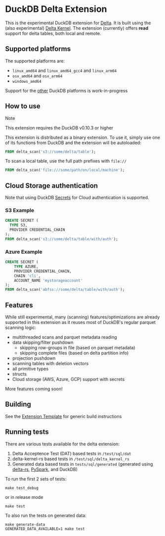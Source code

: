 # DuckDB Delta Extension

This is the experimental DuckDB extension for [Delta](https://delta.io/). It is built using the (also experimental) 
[Delta Kernel](https://github.com/delta-incubator/delta-kernel-rs). The extension (currently) offers **read** support for delta
tables, both local and remote.

## Supported platforms

The supported platforms are:

- `linux_amd64` and `linux_amd64_gcc4` and `linux_arm64`
- `osx_amd64` and `osx_arm64`
- `windows_amd64`

Support for the [other](https://duckdb.org/docs/extensions/working_with_extensions#platforms) DuckDB platforms is 
work-in-progress

## How to use

> [!NOTE]
> This extension requires the DuckDB v0.10.3 or higher

This extension is distributed as a binary extension. To use it, simply use one of its functions from DuckDB and the extension will be autoloaded:

```SQL
FROM delta_scan('s3://some/delta/table');
```

To scan a local table, use the full path prefixes with `file://`

```SQL
FROM delta_scan('file:///some/path/on/local/machine');
```

## Cloud Storage authentication

Note that using DuckDB [Secrets](https://duckdb.org/docs/configuration/secrets_manager.html) for Cloud authentication is supported.

### S3 Example

```SQL
CREATE SECRET (
  TYPE S3,
  PROVIDER CREDENTIAL_CHAIN
);
FROM delta_scan('s3://some/delta/table/with/auth');
```

### Azure Example

```SQL
CREATE SECRET (
    TYPE AZURE,
    PROVIDER CREDENTIAL_CHAIN,
    CHAIN 'cli',
    ACCOUNT_NAME 'mystorageaccount'
);
FROM delta_scan('abfss://some/delta/table/with/auth');
```

## Features

While still experimental, many (scanning) features/optimizations are already supported in this extension as it reuses most of DuckDB's
regular parquet scanning logic:

- multithreaded scans and parquet metadata reading
- data skipping/filter pushdown
  - skipping row-groups in file (based on parquet metadata)
  - skipping complete files (based on delta partition info)
- projection pushdown
- scanning tables with deletion vectors
- all primitive types
- structs
- Cloud storage (AWS, Azure, GCP) support with secrets

More features coming soon!

## Building

See the [Extension Template](https://github.com/duckdb/extension-template) for generic build instructions

## Running tests

There are various tests available for the delta extension:

1. Delta Acceptence Test (DAT) based tests in `/test/sql/dat`
2. delta-kernel-rs based tests in `/test/sql/delta_kernel_rs`
3. Generated data based tests in `tests/sql/generated` (generated using [delta-rs](https://delta-io.github.io/delta-rs/), [PySpark](https://spark.apache.org/docs/latest/api/python/index.html), and DuckDB)

To run the first 2 sets of tests:

```shell
make test_debug
```

or in release mode

```shell
make test
```

To also run the tests on generated data:
```shell
make generate-data
GENERATED_DATA_AVAILABLE=1 make test
```
